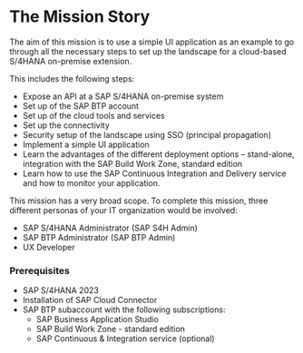 # The Mission Story

The aim of this mission is to use a simple UI application as an example to go through all the necessary steps to set up the landscape for a cloud-based S/4HANA on-premise extension.

This includes the following steps:

* Expose an API at a SAP S/4HANA on-premise system
* Set up of the SAP BTP account
* Set up of the cloud tools and services
* Set up the connectivity
* Security setup of the landscape using SSO (principal propagation)
* Implement a simple UI application
* Learn the advantages of the different deployment options – stand-alone, integration with the SAP Build Work Zone, standard edition
* Learn how to use the SAP Continuous Integration and Delivery service and how to monitor your application.

This mission has a very broad scope. To complete this mission, three different personas of your IT organization would be involved:

* SAP S/4HANA Administrator (SAP S4H Admin)
* SAP BTP Administrator (SAP BTP Admin)
* UX Developer

### Prerequisites
* SAP S/4HANA 2023
* Installation of SAP Cloud Connector
* SAP BTP subaccount with the following subscriptions:
   - SAP Business Application Studio
   - SAP Build Work Zone - standard edition
   - SAP Continuous & Integration service (optional)
